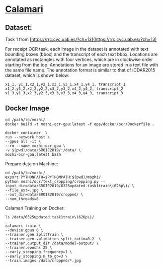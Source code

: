 # [Calamari](https://github.com/Calamari-OCR/calamari_models/)

## Dataset: 

Task 1 from [https://rrc.cvc.uab.es/?ch=13](https://rrc.cvc.uab.es/?ch=13)

For receipt OCR task, each image in the dataset is annotated with text bounding boxes (bbox)
and the transcript of each text bbox. Locations are annotated as rectangles with four vertices,
which are in clockwise order starting from the top. Annotations for an image are stored in a text
file with the same file name. The annotation format is similar to that of ICDAR2015 dataset,
which is shown below:

    x1_1, y1_1,x2_1,y2_1,x3_1,y3_1,x4_1,y4_1, transcript_1
    x1_2,y1_2,x2_2,y2_2,x3_2,y3_2,x4_2,y4_2, transcript_2
    x1_3,y1_3,x2_3,y2_3,x3_3,y3_3,x4_3,y4_3, transcript_3



## Docker Image

```
cd /path/to/mozhi/
docker build -t mozhi-ocr-gpu:latest -f ops/docker/ocr/Dockerfile .

docker container  \
run --network host \
--gpus all -it \
--rm --name mozhi-ocr-gpu \
-v $(pwd)/data/SROIE2019/:/data/ \
mozhi-ocr-gpu:latest bash 
```

Prepare data on Machine:

```
cd /path/to/mozhi/
export PYTHONPATH=$PYTHONPATH:$(pwd)/mozhi/
python mozhi/ocr/text_cropping/cropping.py --input_dir=data/SROIE2019/0325updated.task1train\(626p\)/ \
--file_ext=.jpg \
--out_dir=data/SROIE2019/cropped/ \
--num_threads=8
```

Calamari Training on Docker:

```
ls /data/0325updated.task1train\(626p\)/

calamari-train \
--device.gpus 0 \
--trainer.gen SplitTrain \
--trainer.gen.validation_split_ratio=0.2  \
--trainer.output_dir /data/model-output/ \
--trainer.epochs 25 \
--early_stopping.frequency=1 \
--early_stopping.n_to_go=3 \
--train.images /data/cropped/*.jpg
```
